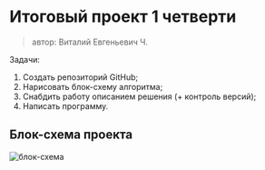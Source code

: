 # Итоговый проект 1 четверти
> автор: Виталий Евгеньевич Ч.

Задачи:
1. Создать репозиторий GitHub;
2. Нарисовать блок-схему алгоритма;
3. Снабдить работу описанием решения (+ контроль версий);
4. Написать программу.

## Блок-схема проекта
![блок-схема](diagram.png)

